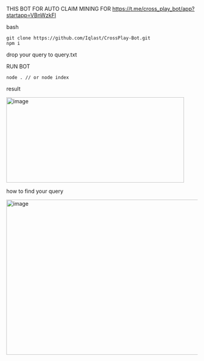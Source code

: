 THIS BOT FOR AUTO CLAIM MINING FOR https://t.me/cross_play_bot/app?startapp=VBnWzkFl

bash

    git clone https://github.com/Iqlast/CrossPlay-Bot.git
    npm i

drop your query to query.txt

RUN BOT 

    node . // or node index


result 

<img width="468" height="225" alt="image" src="https://github.com/user-attachments/assets/e1118fda-7250-444e-b55e-377db9ba3008" />


how to find your query

<img width="872" height="409" alt="image" src="https://github.com/user-attachments/assets/8db69b67-2b76-489b-bfcb-705a38e26c60" />
